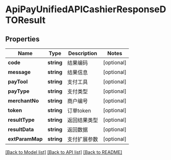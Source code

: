 # ApiPayUnifiedAPICashierResponseDTOResult

## Properties
Name | Type | Description | Notes
------------ | ------------- | ------------- | -------------
**code** | **string** | 结果编码 | [optional] 
**message** | **string** | 结果信息 | [optional] 
**payTool** | **string** | 支付工具 | [optional] 
**payType** | **string** | 支付类型 | [optional] 
**merchantNo** | **string** | 商户编号 | [optional] 
**token** | **string** | 订单token | [optional] 
**resultType** | **string** | 返回结果类型 | [optional] 
**resultData** | **string** | 返回数据 | [optional] 
**extParamMap** | **string** | 支付扩展参数 | [optional] 

[[Back to Model list]](../README.md#documentation-for-models) [[Back to API list]](../README.md#documentation-for-api-endpoints) [[Back to README]](../README.md)


